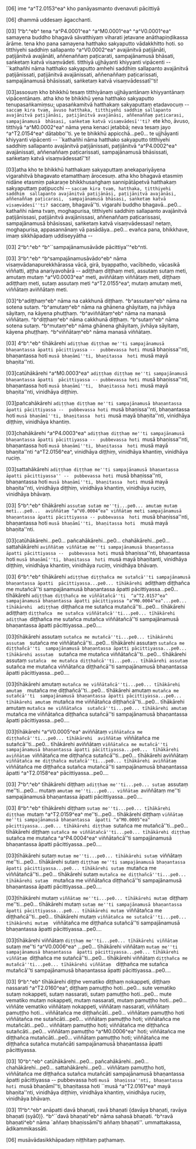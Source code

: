 [06] ime ^a^T2.0153^ea^ kho panāyasmanto dvenavuti pācittiyā

[06] dhammā uddesaṃ āgacchanti.

[03] 1^b^.^eb^ tena ^a^P4.0001^ea^ ^a^M0.0001^ea^ ^a^V0.0001^ea^ samayena buddho bhagavā sāvatthiyaṃ viharati jetavane anāthapiṇḍikassa  ārāme. tena kho pana samayena hatthako sakyaputto vādakkhitto hoti. so titthiyehi  saddhiṃ sallapanto ^a^V0.0002^ea^ avajānitvā paṭijānāti, paṭijānitvā avajānāti, aññenaññaṃ  paṭicarati, sampajānamusā bhāsati, saṅketaṃ katvā visaṃvādeti. titthiyā ujjhāyanti  khiyyanti vipācenti -- ``kathañhi nāma hatthako sakyaputto amhehi saddhiṃ sallapanto  avajānitvā paṭijānissati, paṭijānitvā avajānissati, aññenaññaṃ paṭicarissati,  sampajānamusā bhāsissati, saṅketaṃ katvā visaṃvādessatī''ti!

[03]assosuṃ kho bhikkhū tesaṃ titthiyānaṃ ujjhāyantānaṃ khiyyantānaṃ vipācentānaṃ. atha  kho te bhikkhū yena hatthako sakyaputto tenupasaṅkamiṃsu; upasaṅkamitvā hatthakaṃ sakyaputtaṃ  etadavocuṃ -- ``saccaṃ kira tvaṃ, āvuso hatthaka, titthiyehi saddhiṃ sallapanto  avajānitvā paṭijānāsi, paṭijānitvā avajānāsi, aññenaññaṃ paṭicarasi, sampajānamusā  bhāsasi, saṅketaṃ katvā visaṃvādesī''ti? ``ete kho, āvuso, titthiyā  ^a^M0.0002^ea^ nāma yena kenaci jetabbā; neva tesaṃ jayo ^a^T2.0154^ea^ dātabbo''ti. ye te bhikkhū appicchā...pe0...  te ujjhāyanti khiyyanti vipācenti -- ``kathañhi nāma hatthako sakyaputto titthiyehi  saddhiṃ sallapanto avajānitvā paṭijānissati, paṭijānitvā ^a^P4.0002^ea^ avajānissati,  aññenaññaṃ paṭicarissati, sampajānamusā bhāsissati, saṅketaṃ katvā visaṃvādessatī''ti!

[03]atha kho te bhikkhū hatthakaṃ sakyaputtaṃ anekapariyāyena vigarahitvā bhagavato etamatthaṃ  ārocesuṃ. atha kho bhagavā etasmiṃ nidāne etasmiṃ pakaraṇe bhikkhusaṅghaṃ sannipātāpetvā  hatthakaṃ sakyaputtaṃ paṭipucchi -- ``saccaṃ kira tvaṃ, hatthaka, titthiyehi saddhiṃ  sallapanto avajānitvā paṭijānāsi, paṭijānitvā avajānāsi, aññenaññaṃ paṭicarasi,  sampajānamusā bhāsasi, saṅketaṃ katvā visaṃvādesī''ti? ``saccaṃ, bhagavā''ti.  vigarahi buddho bhagavā...pe0... kathañhi nāma tvaṃ, moghapurisa, titthiyehi saddhiṃ  sallapanto avajānitvā paṭijānissasi, paṭijānitvā avajānissasi, aññenaññaṃ paṭicarissasi,  sampajānamusā bhāsissasi, saṅketaṃ katvā visaṃvādessasi! netaṃ, moghapurisa, appasannānaṃ  vā pasādāya...pe0... evañca pana, bhikkhave, imaṃ sikkhāpadaṃ uddiseyyātha --

[03] 2^b^.^eb^ ^b^``sampajānamusāvāde pācittiya''^eb^nti.

[03] 3^b^.^eb^ ^b^sampajānamusāvādo^eb^ nāma visaṃvādanapurekkhārassa vācā, girā, byappatho,  vacībhedo, vācasikā viññatti, aṭṭha anariyavohārā -- adiṭṭhaṃ diṭṭhaṃ meti, assutaṃ  sutaṃ meti, amutaṃ mutaṃ ^a^V0.0003^ea^ meti, aviññātaṃ viññātaṃ meti, diṭṭhaṃ adiṭṭhaṃ  meti, sutaṃ assutaṃ meti ^a^T2.0155^ea^, mutaṃ amutaṃ meti, viññātaṃ aviññātaṃ meti.

[03]^b^adiṭṭhaṃ^eb^ nāma na cakkhunā diṭṭhaṃ. ^b^assutaṃ^eb^ nāma na sotena sutaṃ. ^b^amutaṃ^eb^  nāma na ghānena ghāyitaṃ, na jivhāya sāyitaṃ, na kāyena phuṭṭhaṃ. ^b^aviññātaṃ^eb^ nāma  na manasā viññātaṃ. ^b^diṭṭhaṃ^eb^ nāma cakkhunā diṭṭhaṃ. ^b^sutaṃ^eb^ nāma sotena sutaṃ.  ^b^mutaṃ^eb^ nāma ghānena ghāyitaṃ, jivhāya sāyitaṃ, kāyena phuṭṭhaṃ. ^b^viññātaṃ^eb^  nāma manasā viññātaṃ.

[03] 4^b^.^eb^ tīhākārehi ``adiṭṭhaṃ diṭṭhaṃ me''ti sampajānamusā bhaṇantassa āpatti pācittiyassa --  pubbevassa hoti ``musā bhaṇissa''nti, bhaṇantassa hoti ``musā bhaṇāmī''ti, bhaṇitassa  hoti ``musā mayā bhaṇita''nti.

[03]catūhākārehi ^a^M0.0003^ea^ ``adiṭṭhaṃ diṭṭhaṃ me''ti sampajānamusā bhaṇantassa āpatti  pācittiyassa -- pubbevassa hoti ``musā bhaṇissa''nti, bhaṇantassa hoti ``musā bhaṇāmī''ti,  bhaṇitassa hoti ``musā mayā bhaṇita''nti, vinidhāya diṭṭhiṃ.

[03]pañcahākārehi ``adiṭṭhaṃ diṭṭhaṃ me''ti sampajānamusā bhaṇantassa āpatti pācittiyassa --  pubbevassa hoti ``musā bhaṇissa''nti, bhaṇantassa hoti ``musā bhaṇāmī''ti, bhaṇitassa  hoti ``musā mayā bhaṇita''nti, vinidhāya diṭṭhiṃ, vinidhāya khantiṃ.

[03]chahākārehi ^a^P4.0003^ea^ ``adiṭṭhaṃ diṭṭhaṃ me''ti sampajānamusā bhaṇantassa āpatti pācittiyassa --  pubbevassa hoti ``musā bhaṇissa''nti, bhaṇantassa hoti ``musā bhaṇāmī''ti, bhaṇitassa  hoti ``musā mayā bhaṇita''nti ^a^T2.0156^ea^, vinidhāya diṭṭhiṃ, vinidhāya khantiṃ, vinidhāya  ruciṃ.

[03]sattahākārehi ``adiṭṭhaṃ diṭṭhaṃ me''ti sampajānamusā bhaṇantassa āpatti pācittiyassa'' --  pubbevassa hoti ``musā bhaṇissa''nti, bhaṇantassa hoti ``musā bhaṇāmī''ti, bhaṇitassa  hoti ``musā mayā bhaṇita''nti, vinidhāya diṭṭhiṃ, vinidhāya khantiṃ, vinidhāya  ruciṃ, vinidhāya bhāvaṃ.

[03] 5^b^.^eb^ tīhākārehi ``assutaṃ sutaṃ me''ti...pe0... amutaṃ mutaṃ meti...pe0...  aviññātaṃ ^a^V0.0004^ea^ viññātaṃ meti sampajānamusā bhaṇantassa āpatti pācittiyassa -- pubbevassa  hoti ``musā bhaṇissa''nti, bhaṇantassa hoti ``musā bhaṇāmī''ti, bhaṇitassa hoti  ``musā mayā bhaṇita''nti.

[03]catūhākārehi...pe0... pañcahākārehi...pe0... chahākārehi...pe0... sattahākārehi  ``aviññātaṃ viññātaṃ me''ti sampajānamusā bhaṇantassa āpatti pācittiyassa --  pubbevassa hoti ``musā bhaṇissa''nti, bhaṇantassa hoti ``musā bhaṇāmī''ti, bhaṇitassa  hoti ``musā mayā bhaṇitanti, vinidhāya diṭṭhiṃ, vinidhāya khantiṃ, vinidhāya ruciṃ,  vinidhāya bhāvaṃ.

[03] 6^b^.^eb^ tīhākārehi ``adiṭṭhaṃ diṭṭhañca me sutañcā''ti sampajānamusā bhaṇantassa āpatti  pācittiyassa...pe0... tīhākārehi ``adiṭṭhaṃ diṭṭhañca me mutañcā''ti sampajānamusā  bhaṇantassa āpatti pācittiyassa...pe0... tīhākārehi ``adiṭṭhaṃ diṭṭhañca me viññātañcā''ti  ^a^T2.0157^ea^ sampajānamusā bhaṇantassa āpatti pācittiyassa ^a^M0.0004^ea^...pe0... tīhākārehi  adiṭṭhaṃ ``diṭṭhañca me sutañca mutañcā''ti...pe0... tīhākārehi adiṭṭhaṃ ``diṭṭhañca  me sutañca viññātañcā''ti...pe0... tīhākārehi adiṭṭhaṃ ``diṭṭhañca me sutañca  mutañca viññātañcā''ti sampajānamusā bhaṇantassa āpatti pācittiyassa...pe0....

[03]tīhākārehi assutaṃ ``sutañca me mutañcā''ti...pe0... tīhākārehi assutaṃ  ``sutañca me viññātañcā''ti...pe0... tīhākārehi assutaṃ ``sutañca me diṭṭhañcā''ti  sampajānamusā bhaṇantassa āpatti pācittiyassa...pe0... tīhākārehi assutaṃ  ``sutañca me mutañca viññātañcā''ti...pe0... tīhākārehi assutaṃ ``sutañca  me mutañca diṭṭhañcā''ti...pe0... tīhākārehi assutaṃ ``sutañca me mutañca  viññātañca diṭṭhañcā''ti sampajānamusā bhaṇantassa āpatti pācittiyassa...pe0....

[03]tīhākārehi amutaṃ ``mutañca me viññātañcā''ti...pe0... tīhākārehi amutaṃ  ``mutañca me diṭṭhañcā''ti...pe0... tīhākārehi amutaṃ ``mutañca me sutañcā''ti  sampajānamusā bhaṇantassa āpatti pācittiyassa...pe0... tīhākārehi amutaṃ ``mutañca  me viññātañca diṭṭhañcā''ti...pe0... tīhākārehi amutaṃ ``mutañca me viññātañca  sutañcā''ti...pe0... tīhākārehi amutaṃ ``mutañca me viññātañca diṭṭhañca sutañcā''ti  sampajānamusā bhaṇantassa āpatti pācittiyassa...pe0....

[03]tīhākārehi ^a^V0.0005^ea^ aviññātaṃ ``viññātañca me diṭṭhañcā''ti...pe0... tīhākārehi  aviññātaṃ ``viññātañca me sutañcā''ti...pe0... tīhākārehi aviññātaṃ  ``viññātañca me mutañcā''ti sampajānamusā bhaṇantassa āpatti pācittiyassa...pe0...  tīhākārehi aviññātaṃ ``viññātañca me diṭṭhañca sutañcā''ti...pe0... tīhākārehi  aviññātaṃ ``viññātañca me diṭṭhañca mutañcā''ti...pe0... tīhākārehi aviññātaṃ  ``viññātañca me diṭṭhañca sutañca mutañcā''ti sampajānamusā bhaṇantassa āpatti   ^a^T2.0158^ea^ pācittiyassa...pe0....

[03] 7^b^.^eb^ tīhākārehi diṭṭhaṃ ``adiṭṭhaṃ me''ti...pe0... sutaṃ ``assutaṃ me''ti...pe0...  mutaṃ ``amutaṃ me''ti...pe0... viññātaṃ ``aviññātaṃ me''ti sampajānamusā  bhaṇantassa āpatti pācittiyassa...pe0....

[03] 8^b^.^eb^ tīhākārehi diṭṭhaṃ ``sutaṃ me''ti...pe0... tīhākārehi diṭṭhaṃ ``mutaṃ  ^a^T2.0159^ea^ me''ti...pe0... tīhākārehi diṭṭhaṃ ``viññātaṃ me''ti sampajānamusā bhaṇantassa  āpatti ^a^M0.0005^ea^ pācittiyassa...pe0... tīhākārehi diṭṭhaṃ ``sutañca me mutañcā''ti...pe0...  tīhākārehi diṭṭhaṃ ``sutañca me viññātañcā''ti...pe0... tīhākārehi diṭṭhaṃ  ``sutañca me mutañca ^a^P4.0004^ea^ viññātañcā''ti sampajānamusā bhaṇantassa āpatti  pācittiyassa...pe0....

[03]tīhākārehi sutaṃ ``mutaṃ me''ti...pe0... tīhākārehi sutaṃ ``viññātaṃ  me''ti...pe0... tīhākārehi sutaṃ ``diṭṭhaṃ me''ti sampajānamusā bhaṇantassa  āpatti pācittiyassa...pe0... tīhākārehi sutaṃ ``mutañca me viññātañcā''ti...pe0...  tīhākārehi sutaṃ ``mutañca me diṭṭhañcā''ti...pe0... tīhākārehi sutaṃ  ``mutañca me viññātañca diṭṭhañcā''ti sampajānamusā bhaṇantassa āpatti pācittiyassa...pe0....

[03]tīhākārehi mutaṃ ``viññātaṃ me''ti...pe0... tīhākārehi mutaṃ ``diṭṭhaṃ  me''ti...pe0... tīhākārehi mutaṃ ``sutaṃ me''ti sampajānamusā bhaṇantassa  āpatti pācittiyassa...pe0... tīhākārehi mutaṃ ``viññātañca me diṭṭhañcā''ti...pe0...  tīhākārehi mutaṃ ``viññātañca me sutañcā''ti...pe0... tīhākārehi mutaṃ  ``viññātañca me diṭṭhañca sutañcā''ti sampajānamusā bhaṇantassa āpatti pācittiyassa...pe0....

[03]tīhākārehi viññātaṃ ``diṭṭhaṃ me''ti...pe0... tīhākārehi viññātaṃ ``sutaṃ  me''ti ^a^V0.0006^ea^ ...pe0... tīhākārehi viññātaṃ ``mutaṃ me''ti sampajānamusā bhaṇantassa  āpatti pācittiyassa...pe0... tīhākārehi viññātaṃ ``diṭṭhañca me sutañcā''ti...pe0...  tīhākārehi viññātaṃ ``diṭṭhañca me mutañcā''ti...pe0... tīhākārehi viññātaṃ  ``diṭṭhañca me sutañca mutañcā''ti sampajānamusā bhaṇantassa āpatti pācittiyassa...pe0....

[03] 9^b^.^eb^ tīhākārehi diṭṭhe vematiko diṭṭhaṃ nokappeti, diṭṭhaṃ nassarati   ^a^T2.0160^ea^, diṭṭhaṃ pamuṭṭho hoti...pe0... sute vematiko sutaṃ nokappeti, sutaṃ nassarati, sutaṃ  pamuṭṭho hoti...pe0... mute vematiko mutaṃ nokappeti, mutaṃ nassarati, mutaṃ  pamuṭṭho hoti...pe0... viññāte vematiko viññātaṃ nokappeti, viññātaṃ nassarati,  viññātaṃ pamuṭṭho hoti... viññātañca me diṭṭhañcāti...pe0... viññātaṃ pamuṭṭho  hoti viññātañca me sutañcāti...pe0... viññātaṃ pamuṭṭho hoti; viññātañca me  mutañcāti...pe0... viññātaṃ pamuṭṭho hoti; viññātañca me diṭṭhañca sutañcāti...pe0...  viññātaṃ pamuṭṭho ^a^M0.0006^ea^ hoti; viññātañca me diṭṭhañca mutañcāti...pe0... viññātaṃ  pamuṭṭho hoti; viññātañca me diṭṭhañca sutañca mutañcāti sampajānamusā bhaṇantassa āpatti  pācittiyassa.

[03] 10^b^.^eb^ catūhākārehi...pe0... pañcahākārehi...pe0... chahākārehi...pe0...  sattahākārehi...pe0... viññātaṃ pamuṭṭho hoti, viññātañca me diṭṭhañca sutañca  mutañcāti sampajānamusā bhaṇantassa āpatti pācittiyassa -- pubbevassa hoti ``musā  bhaṇissa''nti, bhaṇantassa hoti ``musā bhaṇāmī''ti, bhaṇitassa hoti ``musā   ^a^T2.0161^ea^ mayā  bhaṇita''nti, vinidhāya diṭṭhiṃ, vinidhāya khantiṃ, vinidhāya ruciṃ, vinidhāya bhāvaṃ.

[03] 11^b^.^eb^ anāpatti davā bhaṇati, ravā bhaṇati {davāya bhaṇati, ravāya  bhaṇati (syā0)}. ^b^``davā bhaṇati^eb^ nāma sahasā bhaṇati.  ^b^ravā bhaṇati^eb^ nāma `aññaṃ bhaṇissāmī'ti aññaṃ bhaṇati''. ummattakassa, ādikammikassāti.

[06] musāvādasikkhāpadaṃ niṭṭhitaṃ paṭhamaṃ.